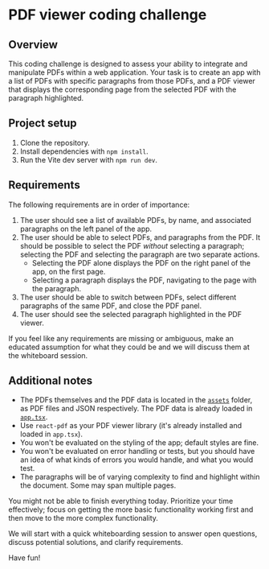 # PDF viewer coding challenge

## Overview

This coding challenge is designed to assess your ability to integrate and manipulate PDFs within a web application. Your task is to create an app with a list of PDFs with specific paragraphs from those PDFs, and a PDF viewer that displays the corresponding page from the selected PDF with the paragraph highlighted.

## Project setup

1. Clone the repository.
2. Install dependencies with `npm install`.
3. Run the Vite dev server with `npm run dev`.

## Requirements

The following requirements are in order of importance:

1. The user should see a list of available PDFs, by name, and associated paragraphs on the left panel of the app.
1. The user should be able to select PDFs, and paragraphs from the PDF. It should be possible to select the PDF _without_ selecting a paragraph; selecting the PDF and selecting the paragraph are two separate actions.
    - Selecting the PDF alone displays the PDF on the right panel of the app, on the first page.
    - Selecting a paragraph displays the PDF, navigating to the page with the paragraph.
1. The user should be able to switch between PDFs, select different paragraphs of the same PDF, and close the PDF panel.
1. The user should see the selected paragraph highlighted in the PDF viewer.

If you feel like any requirements are missing or ambiguous, make an educated assumption for what they could be and we will discuss them at the whiteboard session.

## Additional notes

- The PDFs themselves and the PDF data is located in the [`assets`](./assets) folder, as PDF files and JSON respectively. The PDF data is already loaded in [`app.tsx`](./src/app.tsx).
- Use `react-pdf` as your PDF viewer library (it's already installed and loaded in `app.tsx`).
- You won't be evaluated on the styling of the app; default styles are fine.
- You won't be evaluated on error handling or tests, but you should have an idea of what kinds of errors you would handle, and what you would test.
- The paragraphs will be of varying complexity to find and highlight within the document. Some may span multiple pages.

You might not be able to finish everything today. Prioritize your time effectively; focus on getting the more basic functionality working first and then move to the more complex functionality.

We will start with a quick whiteboarding session to answer open questions, discuss potential solutions, and clarify requirements.

Have fun!
